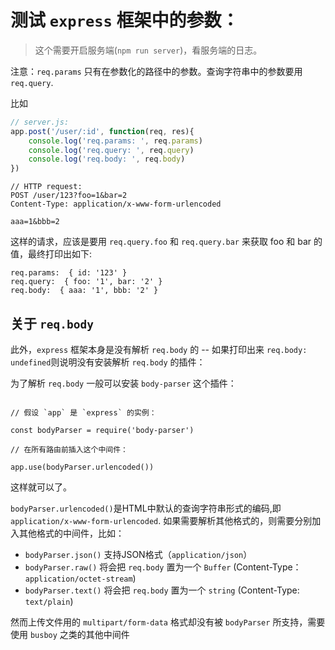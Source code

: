 # 测试 `express` 框架中的参数：

> 这个需要开启服务端(`npm run server`)，看服务端的日志。

注意：`req.params` 只有在参数化的路径中的参数。查询字符串中的参数要用 `req.query`.

比如
 
```js
// server.js:
app.post('/user/:id', function(req, res){
    console.log('req.params: ', req.params)
    console.log('req.query: ', req.query)
    console.log('req.body: ', req.body)
})

```
```
// HTTP request:
POST /user/123?foo=1&bar=2
Content-Type: application/x-www-form-urlencoded

aaa=1&bbb=2
```

这样的请求，应该是要用 `req.query.foo` 和 `req.query.bar` 来获取 foo 和 bar 的值，最终打印出如下:

```text
req.params:  { id: '123' }
req.query:  { foo: '1', bar: '2' }
req.body:  { aaa: '1', bbb: '2' }
```

## 关于 `req.body` 

此外，`express` 框架本身是没有解析 `req.body` 的 -- 如果打印出来 `req.body: undefined`则说明没有安装解析 `req.body` 的插件：

为了解析 `req.body` 一般可以安装 `body-parser` 这个插件：

```

// 假设 `app` 是 `express` 的实例：

const bodyParser = require('body-parser')

// 在所有路由前插入这个中间件：

app.use(bodyParser.urlencoded())

```

这样就可以了。

`bodyParser.urlencoded()`是HTML中默认的查询字符串形式的编码,即`application/x-www-form-urlencoded`. 如果需要解析其他格式的，则需要分别加入其他格式的中间件，比如：

 - `bodyParser.json()` 支持JSON格式（`application/json`）
 - `bodyParser.raw()` 将会把 `req.body` 置为一个 `Buffer` (Content-Type：`application/octet-stream`)
 - `bodyParser.text()` 将会把 `req.body` 置为一个 `string` (Content-Type: `text/plain`)

然而上传文件用的 `multipart/form-data` 格式却没有被 `bodyParser` 所支持，需要使用 `busboy` 之类的其他中间件

